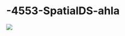 # -4553-SpatialDS-ahla

![](https://scontent-dfw1-1.xx.fbcdn.net/hphotos-xpf1/v/t1.0-9/11863295_10153538208304555_7740790468864933097_n.jpg?oh=80b372b969dea0aa372439e3f58a5945&oe=563A5C8A)
<img src="https://scontent-dfw1-1.xx.fbcdn.net/hphotos-xpf1/v/t1.0-9/11863295_10153538208304555_7740790468864933097_n.jpg?oh=80b372b969dea0aa372439e3f58a5945&oe=563A5C8A" style="width:5;height:5">
